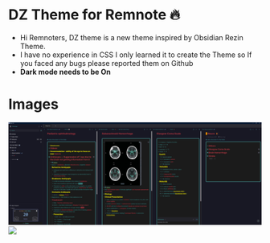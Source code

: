 # DZ Theme for Remnote 🔥
- Hi Remnoters, DZ theme is a new theme inspired by Obsidian Rezin Theme.
- I have no experience in CSS I only learned it to create the Theme so If you faced any bugs please reported them on Github
- **Dark mode needs to be On**

# Images 


  ![image](https://github.com/drstrangez0/DZ-Theme/blob/main/SS.png)
  ![](https://i.imgur.com/iqpeDzA.png)

